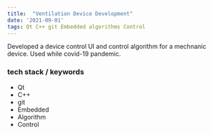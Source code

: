 ```yaml
---
title:  "Ventilation Device Development"
date: '2021-09-01'
tags: Qt C++ git Embedded algorithms Control
---
```



Developed a device control UI and control algorithm for a mechnanic device. Used while covid-19 pandemic.

### tech stack / keywords
- Qt
- C++
- git
- Embedded
- Algorithm
- Control
